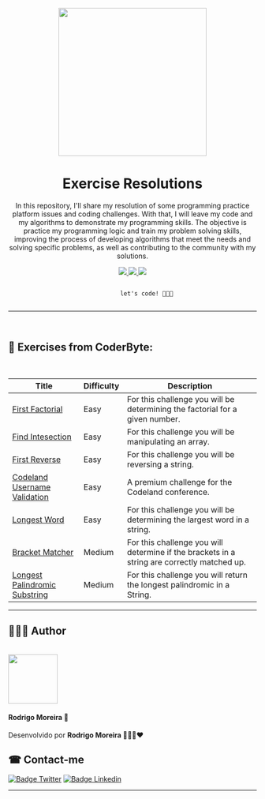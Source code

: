 
<p align="center">
    <img height="300px" src="https://cdn.hashnode.com/res/hashnode/image/upload/v1617069698175/vULaFQ2Le.png"> 
</p>

<h1 align="center">Exercise Resolutions</h1>

<p align="center">In this repository, I'll share my resolution of some programming practice platform issues and coding challenges. With that, I will leave my code and my algorithms to demonstrate my programming skills. The objective is practice my programming logic and train my problem solving skills, improving the process of developing algorithms that meet the needs and solving specific problems, as well as contributing to the community with my solutions.</p>

<p align="center">
    <a href="https://github.com/RodrigoMoreiraDaSilva/Layout-Do-Netflix/issues">
        <img src="https://img.shields.io/github/issues/RodrigoMoreiraDaSilva/Exercises-resolutions?color=blueviolet&style=for-the-badge&labelColor=d3b1e2">
    </a>
    <a href="https://github.com/RodrigoMoreiraDaSilva/Layout-Do-Netflix/network">
        <img src="https://img.shields.io/github/forks/RodrigoMoreiraDaSilva/Exercises-resolutions?style=for-the-badge&labelColor=93deed">
    </a>
    <a href="https://github.com/RodrigoMoreiraDaSilva/Layout-Do-Netflix/stargazers">
        <img src="https://img.shields.io/github/stars/RodrigoMoreiraDaSilva/Exercises-resolutions?color=34c607&style=for-the-badge&labelColor=8aea8f">
    </a>
</p>

<p align="center">
    <code>
        let's code! 🚀🚀🚀
    </code>
</p>

****

<br/>

## 👾 Exercises from CoderByte:

<br/>

Title           | Difficulty        | Description
----------------|-------------------|------------
[First Factorial](resolutions/FirstFactorial) | Easy              | For this challenge you will be determining the factorial for a given number.
[Find Intesection](resolutions/FindIntersection) | Easy | For this challenge you will be manipulating an array.
[First Reverse]() | Easy | For this challenge you will be reversing a string.
[Codeland Username Validation]() | Easy | A premium challenge for the Codeland conference.
[Longest Word]() | Easy | For this challenge you will be determining the largest word in a string.
[Bracket Matcher]() | Medium | For this challenge you will determine if the brackets in a string are correctly matched up.
[Longest Palindromic Substring]() | Medium | For this challenge you will return the longest palindromic in a String. 

****

## 👨🏽‍💻 Author

<br/>

<img src="https://avatars.githubusercontent.com/u/78985382?s=460&u=421fd89ba15c63b87559a53804a6b850f5890575&v=4" height="100px">

#### Rodrigo Moreira 🌠
<p> Desenvolvido por <b>Rodrigo Moreira  👨🏽‍💼❤️ </b></p>

## ☎ Contact-me

[![Badge Twitter](https://img.shields.io/badge/Twitter-1DA1F2?style=for-the-badge&logo=twitter&logoColor=white)](https://twitter.com/psrodrigs)
[![Badge Linkedin](https://img.shields.io/badge/LinkedIn-0077B5?style=for-the-badge&logo=linkedin&logoColor=white)](https://www.linkedin.com/in/rodrigo-m0reira-da-silva/)

****